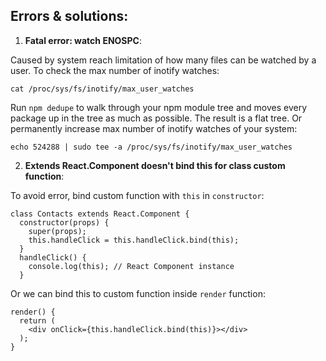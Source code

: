## Errors & solutions:

1. __Fatal error: watch ENOSPC__:

  Caused by system reach limitation of how many files can be watched by a user.
  To check the max number of inotify watches:
  ```
  cat /proc/sys/fs/inotify/max_user_watches
  ```
  Run `npm dedupe` to walk through your npm module tree and moves every package up in the tree as much as possible. The result is a flat tree.
  Or permanently increase max number of inotify watches of your system:
  ```
  echo 524288 | sudo tee -a /proc/sys/fs/inotify/max_user_watches
  ```

2. __Extends React.Component doesn't bind this for class custom function__:

  To avoid error, bind custom function with `this` in `constructor`:
  ```
  class Contacts extends React.Component {
    constructor(props) {
      super(props);
      this.handleClick = this.handleClick.bind(this);
    }
    handleClick() {
      console.log(this); // React Component instance
    }
  ```
  Or we can bind this to custom function inside `render` function:
  ```
  render() {
    return (
      <div onClick={this.handleClick.bind(this)}></div>
    );
  }
  ```
